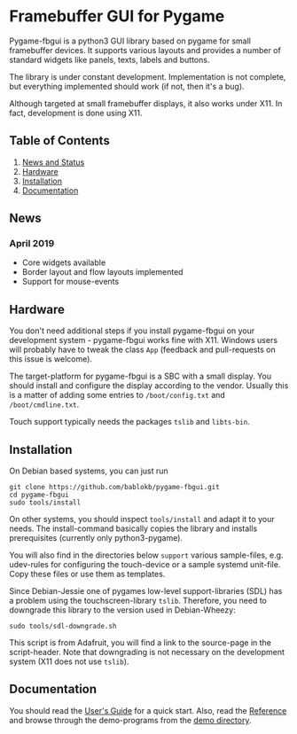 Framebuffer GUI for Pygame
==========================

Pygame-fbgui is a python3 GUI library based on pygame for small framebuffer 
devices. It supports various layouts and provides a number of standard widgets
like panels, texts, labels and buttons.

The library is under constant development. Implementation is not complete,
but everything implemented should work (if not, then it's a bug).

Although targeted at small framebuffer displays, it also works under X11. In
fact, development is done using X11.


Table of Contents
-----------------

  1. [News and Status](#news "News")
  2. [Hardware](#install "Hardware")
  3. [Installation](#install "Installation")
  4. [Documentation](#documentation "Documentation")


News
----

### April 2019 ###

  - Core widgets available
  - Border layout and flow layouts implemented
  - Support for mouse-events


Hardware
--------

You don't need additional steps if you install pygame-fbgui on your
development system - pygame-fbgui works fine with X11. Windows users
will probably have to tweak the class `App` (feedback and pull-requests
on this issue is welcome).

The target-platform for pygame-fbgui is a SBC with a small display. You
should install and configure the display according to the vendor. Usually
this is a matter of adding some entries to `/boot/config.txt` and
`/boot/cmdline.txt`.

Touch support typically needs the packages `tslib` and `libts-bin`.

Installation
------------

On Debian based systems, you can just run

    git clone https://github.com/bablokb/pygame-fbgui.git
    cd pygame-fbgui
    sudo tools/install

On other systems, you should inspect `tools/install` and adapt it to your needs.
The install-command basically copies the library and installs prerequisites
(currently only python3-pygame).

You will also find in the directories below `support` various sample-files,
e.g. udev-rules for configuring the touch-device or a sample systemd
unit-file. Copy these files or use them as templates.

Since Debian-Jessie one of pygames low-level support-libraries (SDL) has a
problem using the touchscreen-library `tslib`. Therefore, you need to
downgrade this library to the version used in Debian-Wheezy:

    sudo tools/sdl-downgrade.sh

This script is from Adafruit, you will find a link to the source-page in
the script-header. Note that downgrading is not necessary on the development
system (X11 does not use `tslib`).


Documentation
-------------

You should read the [User's Guide](doc/usersguide.md "User's Guide") for
a quick start. Also, read the [Reference](doc/reference.md "Reference")
and browse through the demo-programs from the
[demo directory](files/usr/local/lib/fbgui/demo/ "demo directory").

